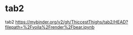 # tab2
tab2
https://mybinder.org/v2/gh/ThiccestThighs/tab2/HEAD?filepath=%2Fvoila%2Frender%2Fbear.ipynb
